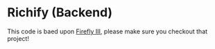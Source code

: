 # Richify (Backend)

This code is baed upon [Firefly III](https://github.com/firefly-iii/firefly-iii), please make sure you checkout that project!
